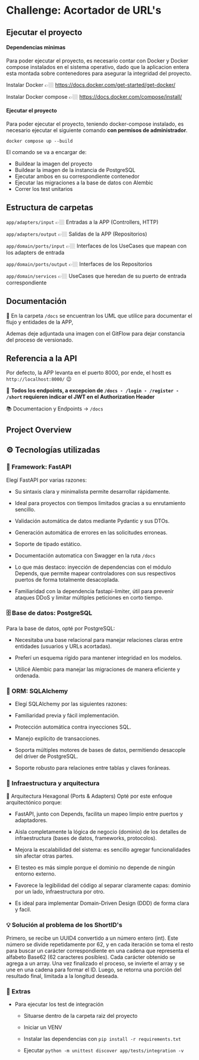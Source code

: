 
# Challenge: Acortador de URL's

## Ejecutar el proyecto

#### Dependencias minimas

Para poder ejecutar el proyecto, es necesario contar con Docker y Docker compose instalados en el sistema operativo, dado que la aplicacion entera esta montada sobre contenedores para asegurar la integridad del proyecto. 

Instalar Docker 👉🏼 https://docs.docker.com/get-started/get-docker/

Instalar Docker compose 👉🏼 https://docs.docker.com/compose/install/

#### Ejecutar el proyecto

Para poder ejecutar el proyecto, teniendo docker-compose instalado, es necesario ejecutar el siguiente comando **con permisos de administrador**.

`docker compose up --build`

El comando se va a encargar de:

- Buildear la imagen del proyecto
- Buildear la imagen de la instancia de PostgreSQL
- Ejecutar ambos en su correspondiente contenedor
- Ejecutar las migraciones a la base de datos con Alembic
- Correr los test unitarios

## Estructura de carpetas

`app/adapters/input` 👉🏼 Entradas a la APP (Controllers, HTTP)

`app/adapters/output` 👉🏼 Salidas de la APP (Repositorios)

`app/domain/ports/input` 👉🏼 Interfaces de los UseCases que mapean con los adapters de entrada

`app/domain/ports/output` 👉🏼 Interfaces de los Repositorios

`app/domain/services` 👉🏼 UseCases que heredan de su puerto de entrada correspondiente

## Documentación

📖 En la carpeta `/docs` se encuentran los UML que utilice para documentar el flujo y entidades de la APP,

Ademas deje adjuntada una imagen con el GitFlow para dejar constancia del proceso de versionado.


## Referencia a la API

Por defecto, la APP levanta en el puerto 8000, por ende, el hostt es `http://localhost:8000/` 😉

📖 **Todos los endpoints, a excepcion de `/docs - /login - /register - /short` requieren indicar el JWT en el Authorization Header**

📚 Documentacion y Endpoints -> `/docs` 

## Project Overview

## ⚙ Tecnologías utilizadas
### 🧠 Framework: FastAPI
Elegí FastAPI por varias razones:

- Su sintaxis clara y minimalista permite desarrollar rápidamente.

- Ideal para proyectos con tiempos limitados gracias a su enrutamiento sencillo.

- Validación automática de datos mediante Pydantic y sus DTOs.

- Generación automática de errores en las solicitudes erroneas.

- Soporte de tipado estático.

- Documentación automatica con Swagger en la ruta `/docs`

- Lo que más destaco: inyección de dependencias con el módulo Depends, que permite mapear controladores con sus respectivos puertos de forma totalmente desacoplada.

- Familiaridad con la dependencia fastapi-limiter, útil para prevenir ataques DDoS y limitar múltiples peticiones en corto tiempo.

### 🗄️ Base de datos: PostgreSQL
Para la base de datos, opté por PostgreSQL:

- Necesitaba una base relacional para manejar relaciones claras entre entidades (usuarios y URLs acortadas).

- Preferí un esquema rígido para mantener integridad en los modelos.

- Utilicé Alembic para manejar las migraciones de manera eficiente y ordenada.

### 🔄 ORM: SQLAlchemy
- Elegí SQLAlchemy por las siguientes razones:

- Familiaridad previa y fácil implementación.

- Protección automática contra inyecciones SQL.

- Manejo explícito de transacciones.

- Soporta múltiples motores de bases de datos, permitiendo desacople del driver de PostgreSQL.

- Soporte robusto para relaciones entre tablas y claves foráneas.

### 🧱 Infraestructura y arquitectura
🧩 Arquitectura Hexagonal (Ports & Adapters)
Opté por este enfoque arquitectónico porque:

- FastAPI, junto con Depends, facilita un mapeo limpio entre puertos y adaptadores.

- Aisla completamente la lógica de negocio (dominio) de los detalles de infraestructura (bases de datos, frameworks, protocolos).

- Mejora la escalabilidad del sistema: es sencillo agregar funcionalidades sin afectar otras partes.

- El testeo es más simple porque el dominio no depende de ningún entorno externo.

- Favorece la legibilidad del código al separar claramente capas: dominio por un lado, infraestructura por otro.

- Es ideal para implementar Domain-Driven Design (DDD) de forma clara y facil.

### 💡 Solución al problema de los ShortID's

Primero, se recibe un UUID4 convertido a un número entero (int). Este número se divide repetidamente por 62, y en
cada iteración se toma el resto para buscar un carácter correspondiente en una cadena que representa el alfabeto Base62 (62 caracteres posibles).
Cada carácter obtenido se agrega a un array. Una vez finalizado el proceso, se invierte el array y se une en una cadena para formar
el ID. Luego, se retorna una porción del resultado final, limitada a la longitud deseada.

### 🔄 Extras

- Para ejecutar los test de integración

    - Situarse dentro de la carpeta raiz del proyecto

    - Iniciar un VENV

    - Instalar las dependencias con `pip install -r requirements.txt`

    - Ejecutar `python -m unittest discover app/tests/integration -v`


